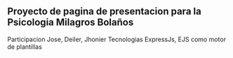 ## Proyecto de pagina de presentacion para la Psicologia Milagros Bolaños
  Participacion Jose, Deiler, Jhonier
  Tecnologias ExpressJs, EJS como motor de plantillas

